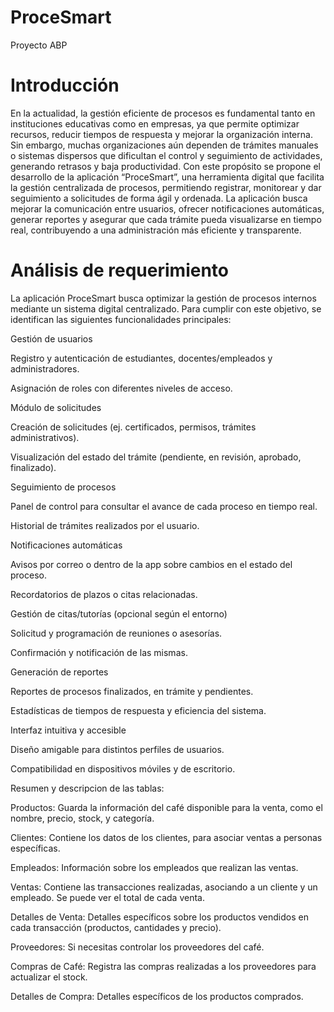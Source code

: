 # ProceSmart
Proyecto ABP 
# Introducción 
En la actualidad, la gestión eficiente de procesos es fundamental tanto en instituciones educativas como en empresas, ya que permite optimizar recursos, reducir tiempos de respuesta y mejorar la organización interna. Sin embargo, muchas organizaciones aún dependen de trámites manuales o sistemas dispersos que dificultan el control y seguimiento de actividades, generando retrasos y baja productividad.
Con este propósito se propone el desarrollo de la aplicación “ProceSmart”, una herramienta digital que facilita la gestión centralizada de procesos, permitiendo registrar, monitorear y dar seguimiento a solicitudes de forma ágil y ordenada. La aplicación busca mejorar la comunicación entre usuarios, ofrecer notificaciones automáticas, generar reportes y asegurar que cada trámite pueda visualizarse en tiempo real, contribuyendo a una administración más eficiente y transparente.

# Análisis de requerimiento 
La aplicación ProceSmart busca optimizar la gestión de procesos internos mediante un sistema digital centralizado. Para cumplir con este objetivo, se identifican las siguientes funcionalidades principales:

Gestión de usuarios

Registro y autenticación de estudiantes, docentes/empleados y administradores.

Asignación de roles con diferentes niveles de acceso.

Módulo de solicitudes

Creación de solicitudes (ej. certificados, permisos, trámites administrativos).

Visualización del estado del trámite (pendiente, en revisión, aprobado, finalizado).

Seguimiento de procesos

Panel de control para consultar el avance de cada proceso en tiempo real.

Historial de trámites realizados por el usuario.

Notificaciones automáticas

Avisos por correo o dentro de la app sobre cambios en el estado del proceso.

Recordatorios de plazos o citas relacionadas.

Gestión de citas/tutorías (opcional según el entorno)

Solicitud y programación de reuniones o asesorías.

Confirmación y notificación de las mismas.

Generación de reportes

Reportes de procesos finalizados, en trámite y pendientes.

Estadísticas de tiempos de respuesta y eficiencia del sistema.

Interfaz intuitiva y accesible

Diseño amigable para distintos perfiles de usuarios.

Compatibilidad en dispositivos móviles y de escritorio.

Resumen y descripcion de las tablas:

Productos: Guarda la información del café disponible para la venta, como el nombre, precio, stock, y categoría.

Clientes: Contiene los datos de los clientes, para asociar ventas a personas específicas.

Empleados: Información sobre los empleados que realizan las ventas.

Ventas: Contiene las transacciones realizadas, asociando a un cliente y un empleado. Se puede ver el total de cada venta.

Detalles de Venta: Detalles específicos sobre los productos vendidos en cada transacción (productos, cantidades y precio).

Proveedores: Si necesitas controlar los proveedores del café.

Compras de Café: Registra las compras realizadas a los proveedores para actualizar el stock.

Detalles de Compra: Detalles específicos de los productos comprados.


